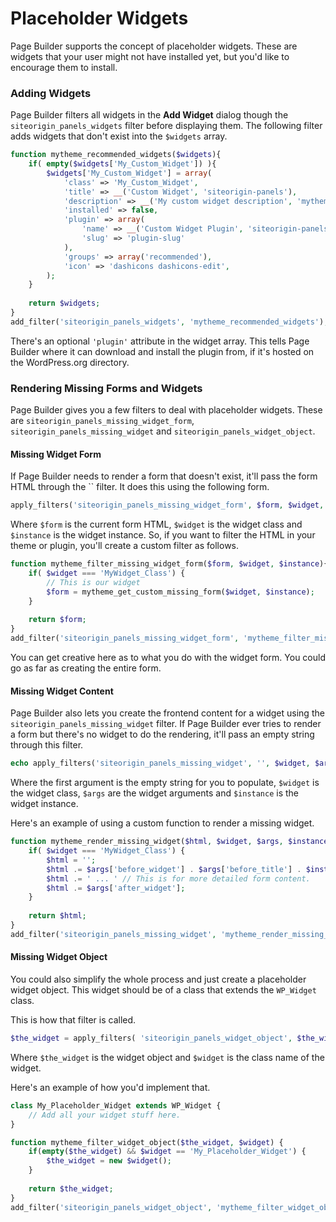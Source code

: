 # Placeholder Widgets

Page Builder supports the concept of placeholder widgets. These are widgets that your user might not have installed yet, but you'd like to encourage them to install.

### Adding Widgets

Page Builder filters all widgets in the **Add Widget** dialog though the `siteorigin_panels_widgets` filter before displaying them. The following filter adds widgets that don't exist into the `$widgets` array.

```php
function mytheme_recommended_widgets($widgets){
	if( empty($widgets['My_Custom_Widget']) ){
		$widgets['My_Custom_Widget'] = array(
			'class' => 'My_Custom_Widget',
			'title' => __('Custom Widget', 'siteorigin-panels'),
			'description' => __('My custom widget description', 'mytheme'),
			'installed' => false,
			'plugin' => array(
				'name' => __('Custom Widget Plugin', 'siteorigin-panels'),
				'slug' => 'plugin-slug'
			),
			'groups' => array('recommended'),
			'icon' => 'dashicons dashicons-edit',
		);
	}
	
	return $widgets;
}
add_filter('siteorigin_panels_widgets', 'mytheme_recommended_widgets');
```

There's an optional `'plugin'` attribute in the widget array. This tells Page Builder where it can download and install the plugin from, if it's hosted on the WordPress.org directory.

### Rendering Missing Forms and Widgets

Page Builder gives you a few filters to deal with placeholder widgets. These are `siteorigin_panels_missing_widget_form`, `siteorigin_panels_missing_widget` and `siteorigin_panels_widget_object`.

#### Missing Widget Form

If Page Builder needs to render a form that doesn't exist, it'll pass the form HTML through the `` filter. It does this using the following form.

```php
apply_filters('siteorigin_panels_missing_widget_form', $form, $widget, $instance);
```

Where `$form` is the current form HTML, `$widget` is the widget class and `$instance` is the widget instance. So, if you want to filter the HTML in your theme or plugin, you'll create a custom filter as follows.

```php
function mytheme_filter_missing_widget_form($form, $widget, $instance){
	if( $widget === 'MyWidget_Class') {
		// This is our widget
		$form = mytheme_get_custom_missing_form($widget, $instance);
	}
	
	return $form;
}
add_filter('siteorigin_panels_missing_widget_form', 'mytheme_filter_missing_widget_form');
```

You can get creative here as to what you do with the widget form. You could go as far as creating the entire form.

#### Missing Widget Content

Page Builder also lets you create the frontend content for a widget using the `siteorigin_panels_missing_widget` filter. If Page Builder ever tries to render a form but there's no widget to do the rendering, it'll pass an empty string through this filter.

```php
echo apply_filters('siteorigin_panels_missing_widget', '', $widget, $args , $instance);
```

Where the first argument is the empty string for you to populate, `$widget` is the widget class, `$args` are the widget arguments and `$instance` is the widget instance.

Here's an example of using a custom function to render a missing widget.

```php
function mytheme_render_missing_widget($html, $widget, $args, $instance){
	if( $widget === 'MyWidget_Class') {
		$html = '';
		$html .= $args['before_widget'] . $args['before_title'] . $instance['title'] . $args['after_title'];
		$html .= ' ... ' // This is for more detailed form content.
		$html .= $args['after_widget'];
	}
	
	return $html;
}
add_filter('siteorigin_panels_missing_widget', 'mytheme_render_missing_widget');
```

#### Missing Widget Object

You could also simplify the whole process and just create a placeholder widget object. This widget should be of a class that extends the `WP_Widget` class.

This is how that filter is called.

```php
$the_widget = apply_filters( 'siteorigin_panels_widget_object', $the_widget, $widget );
```

Where `$the_widget` is the widget object and `$widget` is the class name of the widget.

Here's an example of how you'd implement that.

```php
class My_Placeholder_Widget extends WP_Widget {
	// Add all your widget stuff here.
}

function mytheme_filter_widget_object($the_widget, $widget) {
	if(empty($the_widget) && $widget == 'My_Placeholder_Widget') {
		$the_widget = new $widget();
	}
	
	return $the_widget;
}
add_filter('siteorigin_panels_widget_object', 'mytheme_filter_widget_object');
```
